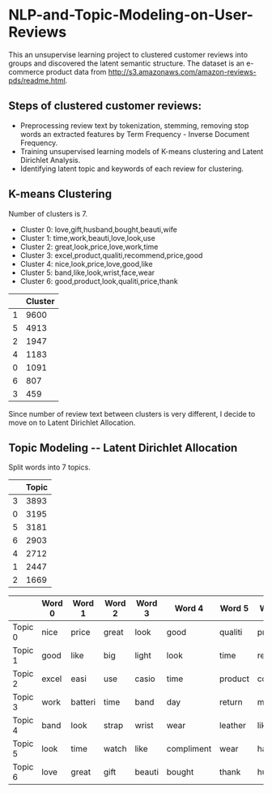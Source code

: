 # NLP-and-Topic-Modeling-on-User-Reviews

This an unsupervise learning project to clustered customer reviews into groups and discovered the latent semantic structure. The dataset is an e-commerce product data from http://s3.amazonaws.com/amazon-reviews-pds/readme.html.

## Steps of clustered customer reviews:
- Preprocessing review text by tokenization, stemming, removing stop words an extracted features by Term Frequency - Inverse Document Frequency.
- Training unsupervised learning models of K-means clustering and Latent Dirichlet Analysis. 
- Identifying latent topic and keywords of each review for clustering.

## K-means Clustering
Number of clusters is 7. 
- Cluster 0: love,gift,husband,bought,beauti,wife
- Cluster 1: time,work,beauti,love,look,use
- Cluster 2: great,look,price,love,work,time
- Cluster 3: excel,product,qualiti,recommend,price,good
- Cluster 4: nice,look,price,love,good,like
- Cluster 5: band,like,look,wrist,face,wear
- Cluster 6: good,product,look,qualiti,price,thank

|     |Cluster|
|-----|-------|
|1    |9600   |
|5    |4913   |
|2    |1947   |
|4    |1183   |
|0    |1091   |
|6    |807    |
|3    |459    |

Since number of review text between clusters is very different, I decide to move on to Latent Dirichlet Allocation. 

## Topic Modeling -- Latent Dirichlet Allocation

Split words into 7 topics.

|     |Topic  |
|-----|-------|
|3    |3893   |
|0    |3195   |
|5    |3181   |
|6    |2903   |
|4    |2712   |
|1    |2447   |
|2    |1669   |


|      |Word 0|	Word 1|	Word 2|	Word 3|	Word 4|	Word 5|	Word 6|	Word 7|	Word 8|	Word 9|	Word 10|	Word 11|	Word 12|	Word 13|	Word 14|
|------|------|-------|-------|-------|-------|-------|-------|-------|-------|-------|--------|---------|---------|---------|---------|
|Topic 0|	nice	|price	|great	|look	|good	|qualiti	|product	|recommend	|buy	|like	|best	|high	|valu	|money	|love|
|Topic 1|	good	|like	|big	|light	|look	|time	|read	|littl	|face	|cute	|easi	|wrist	|realli	|clock	|pretti|
|Topic 2|	excel	|easi	|use	|casio	|time	|product	|color	|timex	|simpl	|display	|function	|great	|like	|read	|band|
|Topic 3|	work	|batteri	|time	|band	|day	|return	|month	|year	|use	|broke	|replac	|week	|look	|stop	|set|
|Topic 4|	band	|look	|strap	|wrist	|wear	|leather	|like	|ok	|small	|face	|great	|nice	|fit	|comfort	|love|
|Topic 5|	look	|time	|watch	|like	|compliment	|wear	|hand	|great	|mani	|love	|face	|dial	|band	|day	|second|
|Topic 6|	love	|great	|gift	|beauti	|bought	|thank	|husband	|perfect	|wife	|christma	|son	|happi	|look	|awesom	|friend|

